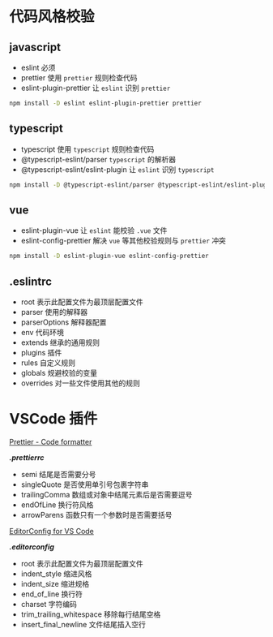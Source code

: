 # 代码风格校验

## **javascript**

- eslint 必须
- prettier 使用 `prettier` 规则检查代码
- eslint-plugin-prettier 让 `eslint` 识别 `prettier`

```sh
npm install -D eslint eslint-plugin-prettier prettier
```

## **typescript**

- typescript 使用 `typescript` 规则检查代码
- @typescript-eslint/parser `typescript` 的解析器
- @typescript-eslint/eslint-plugin 让 `eslint` 识别 `typescript`

```sh
npm install -D @typescript-eslint/parser @typescript-eslint/eslint-plugin typescript
```

## **vue**

- eslint-plugin-vue 让 `eslint` 能校验 `.vue` 文件
- eslint-config-prettier 解决 `vue` 等其他校验规则与 `prettier` 冲突

```sh
npm install -D eslint-plugin-vue eslint-config-prettier
```

## **.eslintrc**

- root 表示此配置文件为最顶层配置文件
- parser 使用的解释器
- parserOptions 解释器配置
- env 代码环境
- extends 继承的通用规则
- plugins 插件
- rules 自定义规则
- globals 规避校验的变量
- overrides 对一些文件使用其他的规则

# VSCode 插件

[Prettier - Code formatter](https://marketplace.visualstudio.com/items?itemName=esbenp.prettier-vscode)

**_.prettierrc_**

- semi 结尾是否需要分号
- singleQuote 是否使用单引号包裹字符串
- trailingComma 数组或对象中结尾元素后是否需要逗号
- endOfLine 换行符风格
- arrowParens 函数只有一个参数时是否需要括号

[EditorConfig for VS Code](https://marketplace.visualstudio.com/items?itemName=EditorConfig.EditorConfig)

**_.editorconfig_**

- root 表示此配置文件为最顶层配置文件
- indent_style 缩进风格
- indent_size 缩进规格
- end_of_line 换行符
- charset 字符编码
- trim_trailing_whitespace 移除每行结尾空格
- insert_final_newline 文件结尾插入空行
